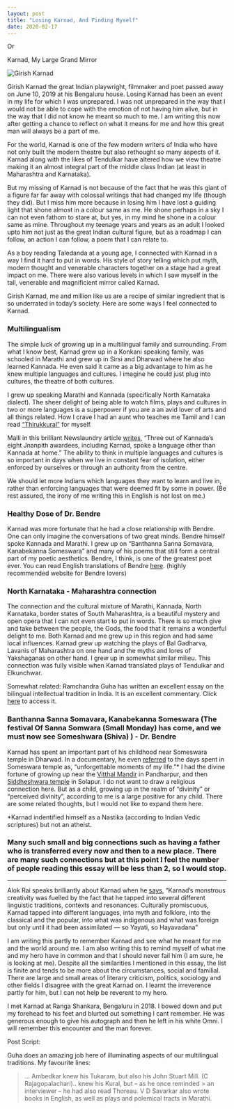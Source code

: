 ```yaml
---
layout: post
title: "Losing Karnad, And Finding Myself"
date: 2020-02-17
---
```

Or 

Karnad, My Large Grand Mirror 

![Girish Karnad](https://bsmedia.business-standard.com/_media/bs/img/article/2019-06/10/full/1560144408-9284.jpg)


Girish Karnad the great Indian playwright, filmmaker and poet passed away on June 10, 2019 at his Bengaluru house. Losing Karnad has been an event in my life for which I was unprepared. I was not unprepared in the way that I would not be able to cope with the emotion of not having him alive, but in the way that I did not know he meant so much to me. I am writing this now after getting a chance to reflect on what it means for me and how this great man will always be a part of me.

For the world, Karnad is one of the few modern writers of India who have not only built the modern theatre but also rethought so many aspects of it. Karnad along with the likes of Tendulkar have altered how we view theatre making it an almost integral part of the middle class Indian (at least in Maharashtra and Karnataka).

But my missing of Karnad is not because of the fact that he was this giant of a figure far far away with colossal writings that had changed my life (though they did). But I miss him more because in losing him I have lost a guiding light that shone almost in a colour same as me. He shone perhaps in a sky I can not even fathom to stare at, but yes, in my mind he shone in a colour same as mine. Throughout my teenage years and years as an adult I looked upto him not just as the great Indian cultural figure, but as a roadmap I can follow, an action I can follow, a poem that I can relate to. 

As a boy reading Taledanda at a young age, I connected with Karnad in a way I find it hard to put in words. His style of story telling which put myth, modern thought and venerable characters together on a stage had a great impact on me. There were also various levels in which I saw myself in the tall, venerable and magnificient mirror called Karnad. 

Girish Karnad, me and million like us are a recipe of similar ingredient that is so underrated in today’s society. Here are some ways I feel connected to Karnad. 

### Multilingualism

The simple luck of growing up in a multilingual family and surrounding. From what I know best, Karnad grew up in a Konkani speaking family, was schooled in Marathi and grew up in Sirsi and Dharwad where he also learned Kannada. He even said it came as a big advantage to him as he knew multiple languages and cultures. I imagine he could just plug into cultures, the theatre of both cultures.


I grew up speaking Marathi and Kannada (specifically North Karnataka dialect). The sheer delight of being able to watch films, plays and cultures in two or more languages is a superpower if you are a an avid lover of arts and all things related. How I crave I had an aunt who teaches me Tamil and I can read [“Thirukkural”](https://en.wikipedia.org/wiki/Tirukku%E1%B9%9Ba%E1%B8%B7) for myself. 

Malli in this brilliant Newslaundry article [writes](https://www.newslaundry.com/2019/06/15/girish-karnad-and-the-death-of-literary-multilingual-heritage), “Three out of Kannada’s eight Jnanpith awardees, including Karnad, spoke a language other than Kannada at home.” The ability to think in multiple languages and cultures is so important in days when we live in constant fear of isolation, either enforced by ourselves or through an authority from the centre. 

We should let more Indians which languages they want to learn and live in, rather than enforcing languages that were deemed fit by some in power. (Be rest assured, the irony of me writing this in English is not lost on me.)


### Healthy Dose of Dr. Bendre

Karnad was more fortunate that he had a close relationship with Bendre. One can only imagine the conversations of two great minds. Bendre himself spoke Kannada and Marathi. I grew up on “Banthanna Sanna Somavara, Kanabekanna Someswara” and many of his poems that still form a central part of my poetic aesthetics. Bendre, I think, is one of the greatest poet ever. You can read English translations of Bendre [here](https://darabendreinenglish.com/tag/bendre-in-english/). (highly recommended website for Bendre lovers)


### North Karnataka - Maharashtra connection

The connection and the cultural mixture of Marathi, Kannada, North Karnataka, border states of South Maharashtra, is a beautiful mystery and open opera that I can not even start to put in words. There is so much give and take between the people, the Gods, the food that it remains a wonderful delight to me. Both Karnad and me grew up in this region and had same local influences. Karnad grew up watching the plays of Bal Gadharva, Lavanis of Maharashtra on one hand and the myths and lores of Yakshaganas on other hand. I grew up in somewhat similar milieu. This connection was fully visible when Karnad translated plays of Tendulkar and Elkunchwar.

Somewhat related: Ramchandra Guha has written an excellent essay on the bilingual intellectual tradition in India. It is an excellent commentary. Click [here](https://casi.sas.upenn.edu/sites/default/files/iit/The%20Rise%20and%20Fall%20of%20the%20Bilingual%20Intellectual%20-%20AV.pdf) to access it.


### Banthanna Sanna Somavara, Kanabekanna Someswara (The festival  Of Sanna Somwara (Small Monday) has come, and we must now see Someshwara (Shiva) ) - Dr. Bendre

Karnad has spent an important part of his childhood near Someswara temple in Dharwad. 
In a documentary, he even [referred](https://www.youtube.com/watch?v=QrZbHcq3ohg) to the days spent in Someswara temple as, “unforgettable moments of my life.”*  I had the divine fortune of growing up near the [Vitthal Mandir](https://en.wikipedia.org/wiki/Vithoba_Temple) in Pandharpur, and then [Siddheshwara temple](https://en.wikipedia.org/wiki/Siddheshwar_temple,_Solapur) in Solapur.  I do not want to draw a religious connection here. But as a child, growing up in the realm of “divinity” or “perceived divinity”, according to me is a large positive for any child. There are some related thoughts, but I would not like to expand them here. 

*Karnad indentified himself as a Nastika (according to Indian Vedic scriptures) but not an atheist. 


### Many such small and big connections such as having a father who is transferred every now and then to a new place. There are many such connections but at this point I feel the number of people reading this essay will be less than 2, so I would stop.

----

Alok Rai speaks brilliantly about Karnad when he [says](https://indianexpress.com/article/opinion/columns/girish-karnad-death-plays-tughlaq-theatre-gauri-lankesh-urban-naxal-intolerance-let-me-count-the-ways-5783513/), “Karnad’s monstrous creativity was fuelled by the fact that he tapped into several different linguistic traditions, contexts and resonances. Culturally promiscuous, Karnad tapped into different languages, into myth and folklore, into the classical and the popular, into what was indigenous and what was foreign but only until it had been assimilated — so Yayati, so Hayavadana”

I am writing this partly to remember Karnad and see what he meant for me and the world around me. I am also writing this to remind myself of what me and my hero have in common and that I should never fail him (I am sure, he is looking at me). Despite all the similarities I mentioned in this essay, the list is finite and tends to be more about the circumstances, social and familial. There are large and small areas of literary criticism, politics, sociology and other fields I disagree with the great Karnad on. I learnt the irreverence partly for him, but I can not help be reverent to my hero.

I met Karnad at Ranga Shankara, Bengaluru in 2018. I bowed down and put my forehead to his feet and blurted out something I cant remember. He was generous enough to give his autograph and then he left in his white Omni. I will remember this encounter and the man forever.


Post Script: 

Guha does an amazing job here of illuminating aspects of our multilingual traditions. My favourite lines: 
> … Ambedkar knew his Tukaram, but also his John Stuart Mill. (C Rajagopalachari).. knew his Kural, but – as he once reminded > an interviewer – he had also read Thoreau. V D Savarkar also wrote books in English, as well as plays and polemical tracts in Marathi.
